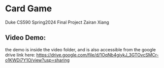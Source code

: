# Card Game

Duke CS590 Spring2024 Final Project
Zairan Xiang

## Video Demo:
the demo is inside the video folder, and is also accessible from the google drive link here: https://drive.google.com/file/d/1OqNb4giykJ_3GTOvcSMCr-o1KWDi7Y1O/view?usp=sharing